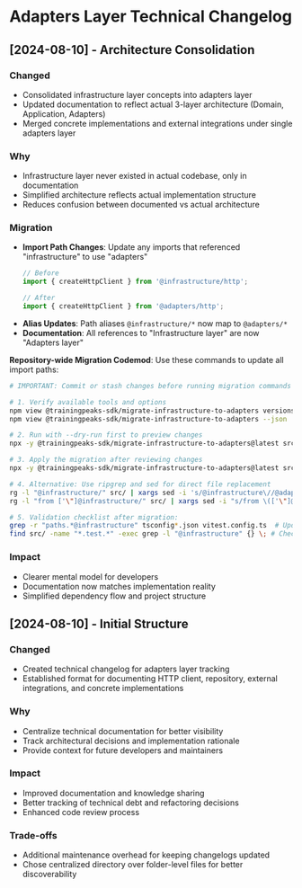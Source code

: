 # Adapters Layer Technical Changelog

## [2024-08-10] - Architecture Consolidation

### Changed
- Consolidated infrastructure layer concepts into adapters layer
- Updated documentation to reflect actual 3-layer architecture (Domain, Application, Adapters)
- Merged concrete implementations and external integrations under single adapters layer

### Why
- Infrastructure layer never existed in actual codebase, only in documentation
- Simplified architecture reflects actual implementation structure
- Reduces confusion between documented vs actual architecture

### Migration
- **Import Path Changes**: Update any imports that referenced "infrastructure" to use "adapters"
  ```typescript
  // Before
  import { createHttpClient } from '@infrastructure/http';
  
  // After  
  import { createHttpClient } from '@adapters/http';
  ```
- **Alias Updates**: Path aliases `@infrastructure/*` now map to `@adapters/*`
- **Documentation**: All references to "Infrastructure layer" are now "Adapters layer"

**Repository-wide Migration Codemod**: Use these commands to update all import paths:
```bash
# IMPORTANT: Commit or stash changes before running migration commands

# 1. Verify available tools and options
npm view @trainingpeaks-sdk/migrate-infrastructure-to-adapters versions --json
npm view @trainingpeaks-sdk/migrate-infrastructure-to-adapters --json | grep -E "(bin|cli|flags)"

# 2. Run with --dry-run first to preview changes
npx -y @trainingpeaks-sdk/migrate-infrastructure-to-adapters@latest src/ --dry-run

# 3. Apply the migration after reviewing changes
npx -y @trainingpeaks-sdk/migrate-infrastructure-to-adapters@latest src/ --ignore-patterns="**/*.test.*,**/*.spec.*"

# 4. Alternative: Use ripgrep and sed for direct file replacement
rg -l "@infrastructure/" src/ | xargs sed -i 's/@infrastructure\//@adapters\//g'
rg -l "from ['\"]@infrastructure/" src/ | xargs sed -i "s/from \(['\"]@\)infrastructure\//from \\1adapters\//g"

# 5. Validation checklist after migration:
grep -r "paths.*@infrastructure" tsconfig*.json vitest.config.ts  # Update path aliases
find src/ -name "*.test.*" -exec grep -l "@infrastructure" {} \; # Check remaining test references
```

### Impact
- Clearer mental model for developers
- Documentation now matches implementation reality
- Simplified dependency flow and project structure

## [2024-08-10] - Initial Structure

### Changed
- Created technical changelog for adapters layer tracking
- Established format for documenting HTTP client, repository, external integrations, and concrete implementations

### Why
- Centralize technical documentation for better visibility
- Track architectural decisions and implementation rationale
- Provide context for future developers and maintainers

### Impact
- Improved documentation and knowledge sharing
- Better tracking of technical debt and refactoring decisions
- Enhanced code review process

### Trade-offs
- Additional maintenance overhead for keeping changelogs updated
- Chose centralized directory over folder-level files for better discoverability